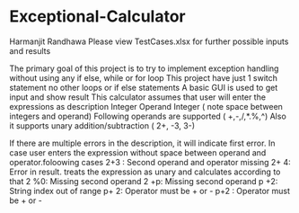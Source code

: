 # Exceptional-Calculator
Harmanjit Randhawa 
Please view TestCases.xlsx for further possible inputs and results

The primary goal of this project is to try to implement exception handling without using any if else, while or for loop 
This project have just 1 switch statement no other loops or if else statements
A basic GUI is used to get input and show result
This calculator assumes that user will enter the expressions as description
Integer Operand Integer ( note space between integers and operand)
Following operands are supported ( +,-,/,*.%,^)
Also it supports unary addition/subtraction ( 2+, -3, 3-)

If there are multiple errors in the description, it will indicate first error.
In case user enters the expression without space between operand and operator.foloowing cases 
2+3 : Second operand and operator missing
2+ 4: Error in result. treats the expression as unary and calculates according to that
2 %0: Missing second operand 
2 +p: Missing second operand 
p +2: String index out of range 
p+ 2: Operator must be + or - 
p+2 : Operator must be + or - 
